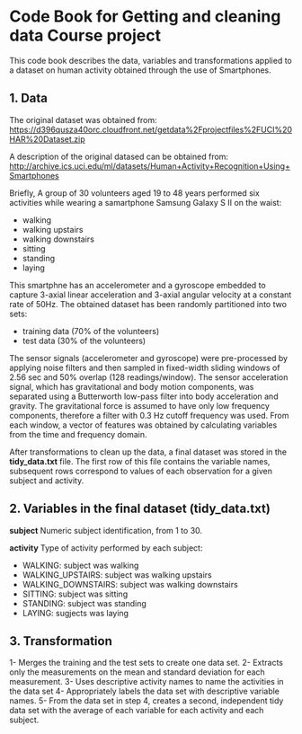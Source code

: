 # Code Book for Getting and cleaning data Course project

This code book describes the data, variables and transformations applied to a dataset on human activity obtained
through the use of Smartphones. 

## 1. Data
The original dataset was obtained from:
https://d396qusza40orc.cloudfront.net/getdata%2Fprojectfiles%2FUCI%20HAR%20Dataset.zip

A description of the original datased can be obtained from:
http://archive.ics.uci.edu/ml/datasets/Human+Activity+Recognition+Using+Smartphones

Briefly, A group of 30 volunteers aged 19 to 48 years performed six activities while wearing a samartphone Samsung Galaxy S II on the waist:
- walking  
- walking upstairs  
- walking downstairs  
- sitting  
- standing  
- laying  

This smartphne has an accelerometer and a gyroscope embedded to capture 3-axial linear acceleration and 3-axial angular velocity at a constant rate of 50Hz.
The obtained dataset has been randomly partitioned into two sets:
- training data (70% of the volunteers)  
- test data (30% of the volunteers)

The sensor signals (accelerometer and gyroscope) were pre-processed by applying noise filters and then sampled in fixed-width sliding windows of 2.56 sec and 50% overlap (128 readings/window). The sensor acceleration signal, which has gravitational and body motion components, was separated using a Butterworth low-pass filter into body acceleration and gravity. The gravitational force is assumed to have only low frequency components, therefore a filter with 0.3 Hz cutoff frequency was used. From each window, a vector of features was obtained by calculating variables from the time and frequency domain.

After transformations to clean up the data, a final dataset was stored in the **tidy_data.txt** file. The first row of this file contains the variable names, subsequent rows correspond to values of each observation for a given subject and activity.

## 2. Variables in the final dataset (tidy_data.txt)
**subject** Numeric subject identification, from 1 to 30.

**activity** Type of activity performed by each subject:
- WALKING: subject was walking  
- WALKING_UPSTAIRS: subject was walking upstairs  
- WALKING_DOWNSTAIRS: subject was walking downstairs  
- SITTING: subject was sitting  
- STANDING: subject was standing  
- LAYING: sugjects was laying  

## 3. Transformation
1- Merges the training and the test sets to create one data set.
2- Extracts only the measurements on the mean and standard deviation for each measurement.
3- Uses descriptive activity names to name the activities in the data set
4- Appropriately labels the data set with descriptive variable names.
5- From the data set in step 4, creates a second, independent tidy data set with the average of each variable for each activity and each subject.
